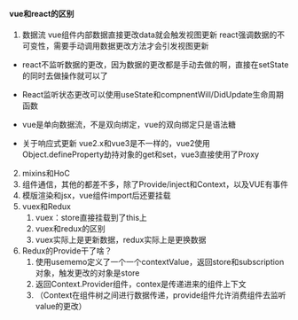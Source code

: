 #### vue和react的区别

1. 数据流
  vue组件内部数据直接更改data就会触发视图更新
  react强调数据的不可变性，需要手动调用数据更改方法才会引发视图更新

  - react不监听数据的更改，因为数据的更改都是手动去做的啊，直接在setState的同时去做操作就可以了
  - React监听状态更改可以使用useState和compnentWill/DidUpdate生命周期函数

  - vue是单向数据流，不是双向绑定，vue的双向绑定只是语法糖
  - 关于响应式更新
    vue2.x和vue3是不一样的，vue2使用Object.defineProperty劫持对象的get和set，vue3直接使用了Proxy

2. mixins和HoC
3. 组件通信，其他的都差不多，除了Provide/inject和Context，以及VUE有事件
4. 模版渲染和jsx，vue组件import后还要挂载
5. vuex和Redux
   1. vuex：store直接挂载到了this上
   2. vuex和redux的区别
   3. vuex实际上是更新数据，redux实际上是更换数据
6. Redux的Provide干了啥？
   1. 使用usememo定义了一个一个contextValue，返回store和subscription对象，触发更改的对象是store
   2. 返回Context.Provider组件，contex是传递进来的组件上下文
   3. （Context在组件树之间进行数据传递，provide组件允许消费组件去监听value的更改）


  